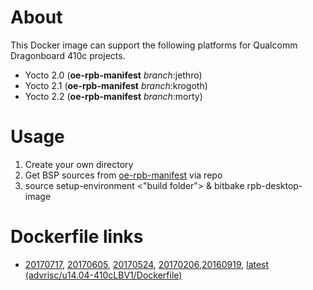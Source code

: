 # About
This Docker image can support the following platforms for Qualcomm Dragonboard 410c projects.

- Yocto 2.0 (**oe-rpb-manifest** *branch*:jethro)
- Yocto 2.1 (**oe-rpb-manifest** *branch*:krogoth)
- Yocto 2.2 (**oe-rpb-manifest** *branch*:morty)

# Usage
1. Create your own directory
2. Get BSP sources from 
[oe-rpb-manifest](https://github.com/ADVANTECH-Corp/oe-rpb-manifest) via repo
3. source setup-environment <"build folder"> & bitbake rpb-desktop-image

# Dockerfile links
- [20170717](https://github.com/ADVANTECH-Corp/docker-images/blob/20170717/advrisc/u14.04-410cLBV1/Dockerfile), [20170605](https://github.com/ADVANTECH-Corp/docker-images/blob/20170605/advrisc/u14.04-410cLBV1/Dockerfile), [20170524](https://github.com/ADVANTECH-Corp/docker-images/blob/20170524/advrisc/u14.04-410cLBV1/Dockerfile), [20170206](https://github.com/ADVANTECH-Corp/docker-images/blob/20170206/advrisc/u14.04-410cLBV1/Dockerfile),[20160919](https://github.com/ADVANTECH-Corp/docker-images/blob/20160919/advrisc/u14.04-410cLBV1/Dockerfile), [latest (advrisc/u14.04-410cLBV1/Dockerfile)](https://github.com/ADVANTECH-Corp/docker-images/blob/u14.04-410cLBV1/advrisc/u14.04-410cLBV1/Dockerfile)

